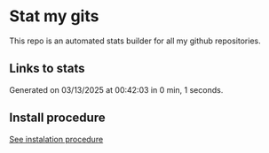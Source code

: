 # Stat my gits

This repo is an automated stats builder for all my github repositories.

## Links to stats


Generated on 03/13/2025 at 00:42:03 in 0 min, 1 seconds.

## Install procedure

[See instalation procedure](./src/install.md)
